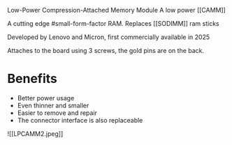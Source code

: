 Low-Power Compression-Attached Memory Module
	A low power [[CAMM]]

A cutting edge #small-form-factor RAM.
	Replaces [[SODIMM]] ram sticks

Developed by Lenovo and Micron, first commercially available in 2025

Attaches to the board using 3 screws, the gold pins are on the back.
# Benefits
- Better power usage
- Even thinner and smaller
- Easier to remove and repair
- The connector interface is also replaceable

![[LPCAMM2.jpeg]]